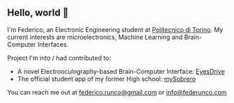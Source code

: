 ## Hello, world 👋

I'm Federico, an Electronic Engineering student at [Politecnico di Torino](https://www.polito.it). My current interests are microelectronics, Machine Learning and Brain-Computer Interfaces.

Project I'm into / had contributed to:
- A novel Electrooculography-based Brain-Computer Interface: [EyesDrive](https://developers.eyesdrive.com)
- The official student app of my former High school: [mySobrero](https://github.com/is-sobrero/mySobrero)

You can reach me out at federico.runco@gmail.com or info@federunco.com

<!--
**federunco/federunco** is a ✨ _special_ ✨ repository because its `README.md` (this file) appears on your GitHub profile.

Here are some ideas to get you started:

- 🔭 I’m currently working on ...
- 🌱 I’m currently learning ...
- 👯 I’m looking to collaborate on ...
- 🤔 I’m looking for help with ...
- 💬 Ask me about ...
- 📫 How to reach me: ...
- 😄 Pronouns: ...
- ⚡ Fun fact: ...
-->
